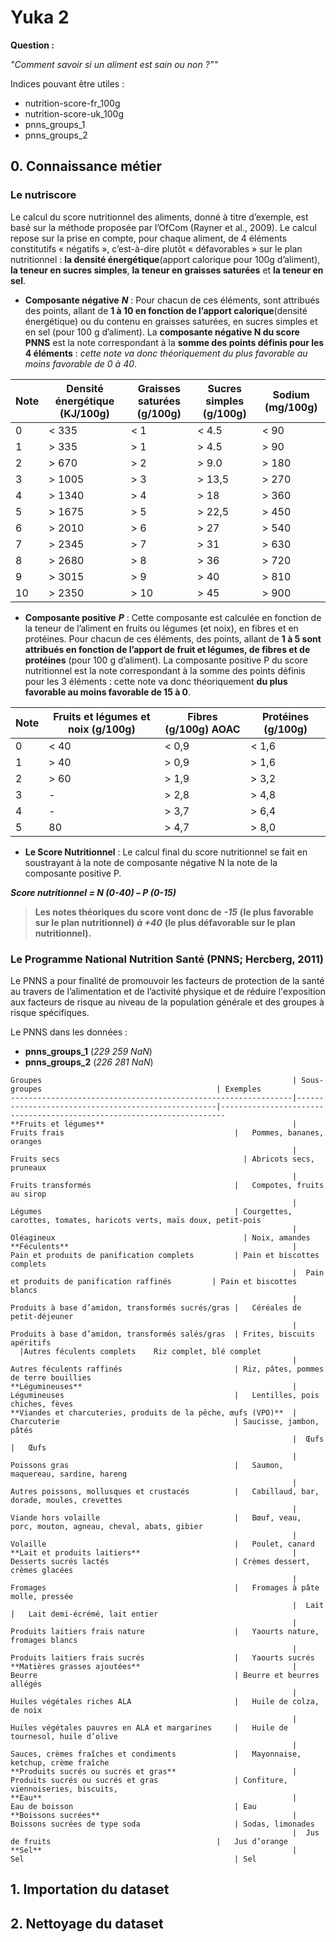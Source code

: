 # Yuka 2
**Question :**

*"Comment savoir si un aliment est sain ou non ?""*

Indices pouvant être utiles :
- nutrition-score-fr_100g
- nutrition-score-uk_100g
- pnns_groups_1
- pnns_groups_2

## 0. Connaissance métier
### Le nutriscore
Le calcul du score nutritionnel des aliments, donné à titre d’exemple, est basé sur la méthode proposée par l’OfCom (Rayner et al., 2009).
Le calcul repose sur la prise en compte, pour chaque aliment, de 4 éléments constitutifs « négatifs », c’est-à-dire plutôt « défavorables » sur le plan nutritionnel : **la densité énergétique**(apport calorique pour 100g d’aliment), **la teneur en sucres simples**, **la teneur en graisses saturées** et **la teneur en sel**.
- **Composante négative** ***N*** :
Pour chacun de ces éléments, sont attribués des points, allant de **1 à 10 en fonction de l’apport calorique**(densité énergétique) ou du contenu en graisses saturées, en sucres simples et en sel (pour 100 g d’aliment). La **composante négative N du score PNNS** est la note correspondant à la **somme des points définis pour les 4 éléments** : *cette note va donc théoriquement du plus favorable au moins favorable de 0 à 40*.

Note  | Densité énergétique (KJ/100g) |  Graisses saturées (g/100g)  | Sucres simples (g/100g) | Sodium (mg/100g)
------|-------------------------------|------------------------------|-------------------------|------------------
   0  |                         < 335 |                         < 1  |                   < 4.5 |             < 90
   1  |                         > 335 |                         > 1  |                   > 4.5 |             > 90
   2  |                         > 670 |                         > 2  |                   > 9.0 |            > 180
   3  |                        > 1005 |                         > 3  |                  > 13,5 |            > 270
   4  |                        > 1340 |                         > 4  |                    > 18 |            > 360
   5  |                        > 1675 |                         > 5  |                  > 22,5 |            > 450
   6  |                        > 2010 |                         > 6  |                    > 27 |            > 540
   7  |                        > 2345 |                         > 7  |                    > 31 |            > 630
   8  |                        > 2680 |                         > 8  |                    > 36 |            > 720
   9  |                        > 3015 |                         > 9  |                    > 40 |            > 810
   10 |                        > 2350 |                         > 10 |                    > 45 |            > 900

- **Composante positive** ***P*** :
Cette composante est calculée en fonction de la teneur de l’aliment en fruits ou légumes (et noix), en fibres et en protéines. Pour chacun de ces éléments, des points, allant de **1 à 5 sont attribués en fonction de l’apport de fruit et légumes, de fibres et de protéines** (pour 100 g d’aliment). La composante positive P du score nutritionnel est la note correspondant à la somme des points définis pour les 3 éléments : cette note va donc théoriquement **du plus favorable au moins favorable de 15 à
0**.

Note  | Fruits et légumes et noix (g/100g)  | Fibres (g/100g) AOAC  | Protéines (g/100g)
------|-------------------------------------|-----------------------|--------------------
   0  |                               < 40  |                < 0,9  |              < 1,6
   1  |                               > 40  |                > 0,9  |              > 1,6
   2  |                               > 60  |                > 1,9  |              > 3,2
   3  |                                  -  |                > 2,8  |              > 4,8
   4  |                                  -  |                > 3,7  |              > 6,4
   5  |                                 80  |                > 4,7  |              > 8,0

- **Le Score Nutritionnel** :
Le calcul final du score nutritionnel se fait en soustrayant à la note de composante négative N la note de la composante positive P.

***Score nutritionnel = N (0-40) – P (0-15)***

> **Les notes théoriques du score vont donc de** ***-15*** **(le plus favorable sur le plan nutritionnel)** ***à +40*** **(le plus défavorable sur le plan nutritionnel).**

### Le Programme National Nutrition Santé (PNNS; Hercberg, 2011)
Le PNNS a pour finalité de promouvoir les facteurs de protection de la santé au travers de l’alimentation et de l’activité physique et de réduire l'exposition aux facteurs de risque au niveau de la population générale et des groupes à risque spécifiques.

Le PNNS dans les données :
- **pnns_groups_1** (*229 259 NaN*)
- **pnns_groups_2** (*226 281 NaN*)
```mermaid
Groupes                                                        | Sous-groupes                                       | Exemples
---------------------------------------------------------------|----------------------------------------------------|-----------------------------------------------------------------------
**Fruits et légumes**                                          |  Fruits frais                                      |	Pommes, bananes, oranges
                                                               |  Fruits secs	                                      | Abricots secs, pruneaux
                                                               |  Fruits transformés                                |	Compotes, fruits au sirop
                                                               |  Légumes                                           | Courgettes, carottes, tomates, haricots verts, maïs doux, petit-pois
                                                               |  Oléagineux	                                      | Noix, amandes
**Féculents**                                                  |	Pain et produits de panification complets         | Pain et biscottes complets
                                                               |  Pain et produits de panification raffinés	        | Pain et biscottes blancs
                                                               |  Produits à base d’amidon, transformés sucrés/gras |	Céréales de petit-déjeuner
                                                               |  Produits à base d’amidon, transformés salés/gras	| Frites, biscuits apéritifs
  |Autres féculents complets	Riz complet, blé complet
                                                               |  Autres féculents raffinés	                        | Riz, pâtes, pommes de terre bouillies
**Légumineuses**                                               |  Légumineuses                                      |	Lentilles, pois chiches, fèves
**Viandes et charcuteries, produits de la pêche, œufs (VPO)**  |	Charcuterie	                                      | Saucisse, jambon, pâtés
                                                               |  Œufs                                              |	Œufs
                                                               |  Poissons gras                                     |	Saumon, maquereau, sardine, hareng
                                                               |  Autres poissons, mollusques et crustacés          |	Cabillaud, bar, dorade, moules, crevettes
                                                               |  Viande hors volaille                              |	Bœuf, veau, porc, mouton, agneau, cheval, abats, gibier
                                                               |  Volaille                                          |	Poulet, canard
**Lait et produits laitiers**                                  |	Desserts sucrés lactés                            |	Crèmes dessert, crèmes glacées
                                                               |  Fromages                                          |	Fromages à pâte molle, pressée
                                                               |  Lait                                              |	Lait demi-écrémé, lait entier
                                                               |  Produits laitiers frais nature                    |	Yaourts nature, fromages blancs
                                                               |  Produits laitiers frais sucrés                    |	Yaourts sucrés
**Matières grasses ajoutées**                                  |	Beurre                                            |	Beurre et beurres allégés
                                                               |  Huiles végétales riches ALA                       |	Huile de colza, de noix
                                                               |  Huiles végétales pauvres en ALA et margarines     |	Huile de tournesol, huile d’olive
                                                               |  Sauces, crèmes fraîches et condiments             |	Mayonnaise, ketchup, crème fraîche
**Produits sucrés ou sucrés et gras**                          |	Produits sucrés ou sucrés et gras                 |	Confiture, viennoiseries, biscuits,
**Eau**                                                        |	Eau de boisson                                    |	Eau
**Boissons sucrées**                                           |	Boissons sucrées de type soda                     |	Sodas, limonades
                                                               |  Jus de fruits                                     |	Jus d’orange
**Sel**                                                        |	Sel                                               |	Sel
```

## 1. Importation du dataset

## 2. Nettoyage du dataset
